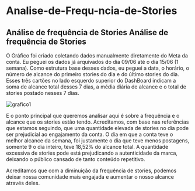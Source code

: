 # Analise-de-Frequ-ncia-de-Stories

## Análise de frequência de Stories Análise de frequência de Stories

O Gráfico foi criado coletando dados manualmente diretamente do Meta da conta. 
Eu peguei os dados já arquivados do dia 09/06 até o dia 15/06 (1 semana). 
Como estrutura base desses dados, eu peguei a data, o horário, o número de alcance do primeiro stories do dia e do último stories do dia. 
Esses três cartões no lado esquerdo superior do DashBoard indicam a soma de alcance total desses 7 dias, a média diária de alcance e o total de stories postado nesses 7 dias.


![grafico1](https://github.com/brunogboy/Analise-de-Frequ-ncia-de-Stories/assets/165103663/c0a991ae-3da6-4b21-9d40-a2cbaa13dd6f)



E o ponto principal que queremos analisar aqui é sobre a frequência e o alcance que os stories estão tendo. Acreditamos, com base nas referências que estamos seguindo, que uma quantidade elevada de stories no dia pode ser prejudicial ao engajamento da conta. O dia em que a conta teve o melhor alcance da semana, foi justamente o dia que teve menos postagens, somente 9 o dia inteiro, teve 18,52% do alcance total. A quantidade excessiva de stories pode está prejudicando a autenticidade da marca, deixando o público cansado de tanto conteúdo repetitivo.

Acreditamos que com a diminuição da frequência de stories, podemos deixar nossa comunidade mais engajada e aumentar o nosso alcance através deles.
